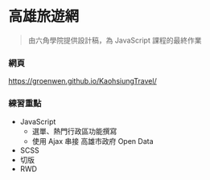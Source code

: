 # 高雄旅遊網
>由六角學院提供設計稿，為 JavaScript 課程的最終作業

### 網頁
https://groenwen.github.io/KaohsiungTravel/

### 練習重點
* JavaScript 
  * 選單、熱門行政區功能撰寫  
  * 使用 Ajax 串接 高雄市政府 Open Data
* SCSS
* 切版
* RWD
